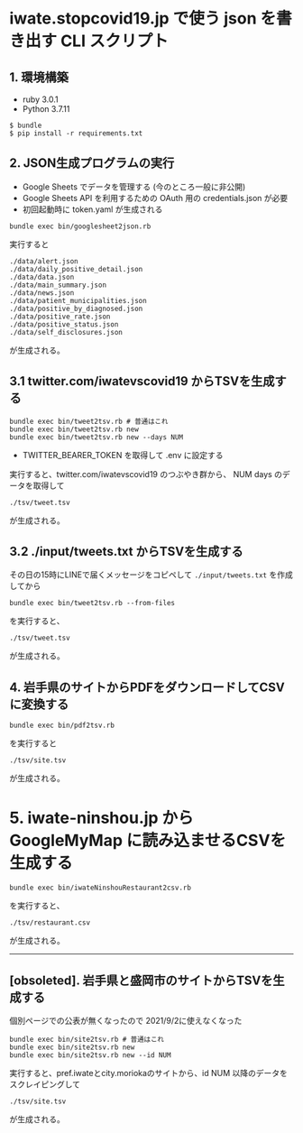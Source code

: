 # iwate.stopcovid19.jp で使う json を書き出す CLI スクリプト

## 1. 環境構築

- ruby 3.0.1
- Python 3.7.11

```
$ bundle
$ pip install -r requirements.txt
```

## 2. JSON生成プログラムの実行

- Google Sheets でデータを管理する (今のところ一般に非公開)
- Google Sheets API を利用するための OAuth 用の credentials.json が必要
- 初回起動時に token.yaml が生成される

```
bundle exec bin/googlesheet2json.rb
```

実行すると

```
./data/alert.json
./data/daily_positive_detail.json
./data/data.json
./data/main_summary.json
./data/news.json
./data/patient_municipalities.json
./data/positive_by_diagnosed.json
./data/positive_rate.json
./data/positive_status.json
./data/self_disclosures.json
```

が生成される。

## 3.1 twitter.com/iwatevscovid19 からTSVを生成する

```
bundle exec bin/tweet2tsv.rb # 普通はこれ
bundle exec bin/tweet2tsv.rb new
bundle exec bin/tweet2tsv.rb new --days NUM
```

- TWITTER_BEARER_TOKEN を取得して .env に設定する

実行すると、twitter.com/iwatevscovid19 のつぶやき群から、 NUM days のデータを取得して

```
./tsv/tweet.tsv
```

が生成される。


## 3.2 ./input/tweets.txt からTSVを生成する

その日の15時にLINEで届くメッセージをコピペして `./input/tweets.txt` を作成してから

```
bundle exec bin/tweet2tsv.rb --from-files
```

を実行すると、

```
./tsv/tweet.tsv
```

が生成される。

## 4. 岩手県のサイトからPDFをダウンロードしてCSVに変換する

```
bundle exec bin/pdf2tsv.rb
```

を実行すると

```
./tsv/site.tsv
```

が生成される。

# 5. iwate-ninshou.jp から GoogleMyMap に読み込ませるCSVを生成する

```
bundle exec bin/iwateNinshouRestaurant2csv.rb
```

を実行すると、

```
./tsv/restaurant.csv
```

が生成される。

------------------------------------------------------------

## [obsoleted]. 岩手県と盛岡市のサイトからTSVを生成する

個別ページでの公表が無くなったので 2021/9/2に使えなくなった

```
bundle exec bin/site2tsv.rb # 普通はこれ
bundle exec bin/site2tsv.rb new
bundle exec bin/site2tsv.rb new --id NUM
```

実行すると、pref.iwateとcity.moriokaのサイトから、id NUM 以降のデータをスクレイピングして

```
./tsv/site.tsv
```

が生成される。
